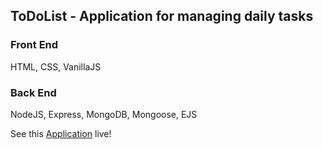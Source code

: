 ## ToDoList - Application for managing daily tasks

### Front End
HTML, CSS, VanillaJS

### Back End
NodeJS, Express, MongoDB, Mongoose, EJS

See this [Application](https://safe-lowlands-53550.herokuapp.com/) live!

